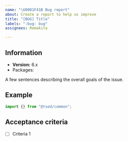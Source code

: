 ```yaml
---
name: "\U0001F41B Bug report"
about: Create a report to help us improve
title: "[BUG] Title"
labels: ":bug: bug"
assignees: Romakita

---
```


<!-- 

/!\ IMPORTANT: Before opening issue

- Please update all of your packages. I won't investigate on the issue if you are on an old version.
- Please check that you have the version for all Ts.ED dependencies (expected the logger). Many issues are related to a misconfigured packages.
- Please provide a reproducible example. The stack trace isn't enough to investigate.

If theses requirements aren't checked, I WON'T INVESTIGATE (excepted if you are a PREMIUM SPONSORS!) and issue will be CLOSED!
--> 

## Information

- **Version:** 6.x
- Packages:

A few sentences describing the overall goals of the issue.

## Example

```ts
import {} from "@tsed/common";
```

## Acceptance criteria

- [ ] Criteria 1
